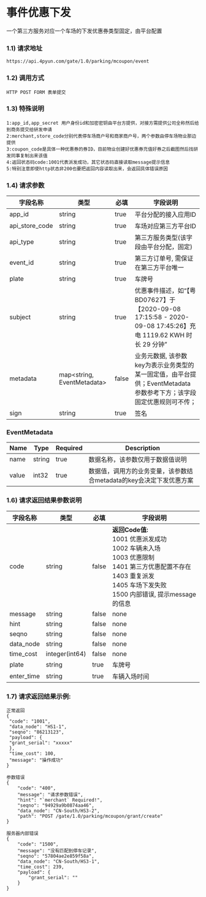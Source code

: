 # 事件优惠下发

一个第三方服务对应一个车场的下发优惠券类型固定，由平台配置


### 1.1) 请求地址

	https://api.4pyun.com/gate/1.0/parking/mcoupon/event

### 1.2) 调用方式

	HTTP POST FORM 表单提交

### 1.3) 特殊说明
	1:app_id,app_secret 用户身份id和加密密钥由平台方提供，对接方需提供公司全称然后给到商务提交给研发申请
	2:merchant,store_code分别代表停车场商户号和商家商户号，两个参数由停车场物业那边提供
	3:coupon_code是具体一种优惠券的券ID，目前物业创建好优惠券充值好券之后截图然后找研发同事复制出来该值
	4:返回状态码code:1001代表派发成功，其它状态码直接读取message提示信息
	5:特别注意即使http状态非200也要把返回内容读取出来，会返回具体错误原因


### 1.4) 请求参数


| 字段名称 | 类型 | 必填 | 字段说明 |
| --- | --- | --- | --- |
| app_id | string | true | 平台分配的接入应用ID |
| api\_store\_code | string | true | 车场对应第三方平台ID |
| api_type | string | true | 第三方服务类型(该字段由平台分配，固定) |
| event_id | string | true | 第三方订单号, 需保证在第三方平台唯一 |
| plate | string | true | 车牌号 |
| subject | string | true | 优惠事件描述，如“【粤BD07627】于【2020-09-08 17:15:58 - 2020-09-08 17:45:26】充电 1119.62 KWH 时长 29 分钟” |
| metadata | map<string, EventMetadata> | false | 业务元数据, 该参数key为表示业务类型的某一固定值，由平台提供；EventMetadata参数参考下方；该字段固定优惠规则可不传； |
| sign | string | true | 签名 |

<h3 id="EventMetadata">EventMetadata</h3>

| Name | Type | Required | Description |
| --- | --- | --- | --- |
| name | string | true | 数据名称，该参数仅用于数据值说明 |
| value | int32 | true | 数据值，调用方的业务变量，该参数结合metadata的key会决定下发优惠方案 |



### 1.6) 请求返回结果参数说明

| 字段名称 | 类型 | 必填 | 字段说明 |
| --- | --- | --- | --- |
| code | string | false | <b>返回Code值:</b><br/>1001 优惠派发成功<br/>1002 车辆未入场<br/>1003 优惠限制<br/>1401 第三方优惠配置不存在<br/>1403 重复派发<br/>1405 车场下发失败<br/>1500 内部错误, 提示message的信息<br/> |
| message | string | false | none |
| hint | string | false | none |
| seqno | string | false | none |
| data_node | string | false | none |
| time_cost | integer(int64) | false | none |
| plate | string | true | 车牌号 |
| enter_time | string | true | 车辆入场时间 |



### 1.7) 请求返回结果示例:

```
正常返回
{
 "code": "1001",
 "data_node": "HS1-1",
 "seqno": "86213123",
 "payload": {
 "grant_serial": "xxxxx"
 },
 "time_cost": 100,
 "message": "操作成功"
}
```

```
参数错误
{
	"code": "400",
	"message": "请求参数错误",
	"hint": "`merchant` Required!",
	"seqno": "94929a9b0874aa46",
	"data_node": "CN-South/HS3-2",
	"path": "POST /gate/1.0/parking/mcoupon/grant/create"
}
```

```
服务器内部错误
{
	"code": "1500",
	"message": "没有匹配到停车记录",
	"seqno": "57804ae2e859f58a",
	"data_node": "CN-South/HS3-1",
	"time_cost": 239,
	"payload": {
		"grant_serial": ""
	}
}
```

